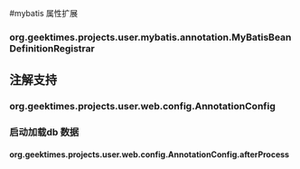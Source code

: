 #mybatis 属性扩展
### org.geektimes.projects.user.mybatis.annotation.MyBatisBeanDefinitionRegistrar


## 注解支持
### org.geektimes.projects.user.web.config.AnnotationConfig


### 启动加载db 数据
#### org.geektimes.projects.user.web.config.AnnotationConfig.afterProcess

